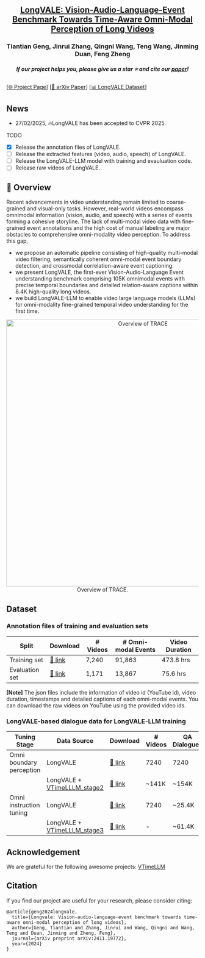 <h2 align="center"> <a href="https://arxiv.org/abs/2411.19772">LongVALE: Vision-Audio-Language-Event Benchmark Towards Time-Aware Omni-Modal Perception of Long Videos</a></h2>

<h3 align="center"> Tiantian Geng, Jinrui Zhang, Qingni Wang, Teng Wang, Jinming Duan, Feng Zheng </h3>

<h5 align="center"> If our project helps you, please give us a star ⭐ and cite our <a href="#Citation">paper</a>!</h2>
<!-- # LongVALE -->

<!-- [![arxiv](https://img.shields.io/badge/Arxiv-2410.05643-b31b1b.svg?logo=arXiv)](https://arxiv.org/abs/2411.19772) -->

[[🌐 Project Page]()] [[📖 arXiv Paper](https://arxiv.org/abs/2411.19772)] [[📊 LongVALE Dataset]()]

## News

<!-- - 28/02/2025, 🔥The LongVALE dataset is released. -->
- 27/02/2025, 🔥LongVALE has been accepted to CVPR 2025.

TODO

- [x] Release the annotation files of LongVALE.
- [ ] Release the extracted features (video, audio, speech) of LongVALE.
- [ ] Release the LongVALE-LLM model with training and evauluation code.
- [ ] Release raw videos of LongVALE.
  
## 👀 Overview
Recent advancements in video understanding remain limited to coarse-grained and visual-only tasks. However, real-world videos encompass omnimodal information (vision, audio, and speech) with a series of events forming a cohesive storyline. The lack of
multi-modal video data with fine-grained event annotations
and the high cost of manual labeling are major obstacles
to comprehensive omni-modality video perception. To address this gap, 
- we propose an automatic pipeline consisting of high-quality multi-modal video filtering, semantically coherent omni-modal event boundary detection, and crossmodal correlation-aware event captioning. 
- we present LongVALE, the first-ever Vision-Audio-Language
Event understanding benchmark comprising 105K omnimodal events with precise temporal boundaries and detailed relation-aware captions within 8.4K high-quality long videos. 
- we build LongVALE-LLM to enable video large language models (LLMs) for omni-modality fine-grained temporal video understanding for the first time. 
<div align="center">
    <img src="fig1_new3.png" alt="Overview of TRACE" width="700"/>
    <br/>
    <figcaption>Overview of TRACE.</figcaption>
</div>

## Dataset 
### Annotation files of training and evaluation sets
| Split           | Download | # Videos | # Omni-modal Events | Video Duration |
|-----------------|----------|-----------------|-----------|----------------|
|Training set | [🤗 link](https://huggingface.co/datasets/ttgeng233/LongVALE/resolve/main/train_set_info_7240.json)| 7,240 | 91,863 | 473.8 hrs |
|Evaluation set | [🤗 link](https://huggingface.co/datasets/ttgeng233/LongVALE/resolve/main/test_set_info_1171.json)| 1,171 |13,867 | 75.6 hrs |


**[Note]** The json files include the information of video id (YouTube id), video duration, timestamps and detailed captions of each omni-modal events. You can download the raw videos on YouTube using the provided video ids.

### LongVALE-based dialogue data for LongVALE-LLM training 
| Tuning Stage          | Data Source | Download | # Videos | QA Dialogues | 
|-----------------|----------|-----------------|-----------|---|
|Omni boundary perception |LongVALE | [🤗 link](https://huggingface.co/datasets/ttgeng233/LongVALE/resolve/main/stage_2_train_7240.json) | 7240 | 7240 |
|          |LongVALE + [VTimeLLLM_stage2](https://github.com/huangb23/VTimeLLM)  | [🤗 link](https://huggingface.co/datasets/ttgeng233/LongVALE/resolve/main/stage_2_ours_add_vtimellm.json) | ~141K | ~154K
|Omni instruction tuning | LongVALE | [🤗 link](https://huggingface.co/datasets/ttgeng233/LongVALE/resolve/main/stage_3_train_only_ours.json) | 7240 | ~25.4K |
| | LongVALE + [VTimeLLLM_stage3](https://github.com/huangb23/VTimeLLM) |[🤗 link](https://huggingface.co/datasets/ttgeng233/LongVALE/resolve/main/stage_3_ours_add_vtimellm.json)| - |~61.4K|


## Acknowledgement
We are grateful for the following awesome projects: [VTimeLLM](https://github.com/huangb23/VTimeLLM)
  

## Citation
If you find our project are useful for your research, please consider citing:
```
@article{geng2024longvale,
  title={Longvale: Vision-audio-language-event benchmark towards time-aware omni-modal perception of long videos},
  author={Geng, Tiantian and Zhang, Jinrui and Wang, Qingni and Wang, Teng and Duan, Jinming and Zheng, Feng},
  journal={arXiv preprint arXiv:2411.19772},
  year={2024}
}
```
